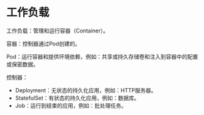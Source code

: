 # 工作负载

工作负载：管理和运行容器（Container）。

容器：控制器通过Pod创建的。

Pod：运行容器和提供环境依赖，例如：共享或持久存储卷和注入到容器中的配置或保密数据。

控制器：
+ Deployment：无状态的持久化应用，例如：HTTP服务器。
+ StatefulSet：有状态的持久化应用，例如：数据库。
+ Job：运行到结束的应用，例如：批处理任务。




